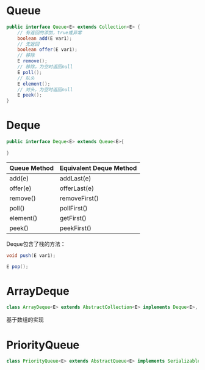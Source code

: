 # Queue

```java
public interface Queue<E> extends Collection<E> {
    // 有返回的添加，true或异常
    boolean add(E var1);
	// 无返回
    boolean offer(E var1);
	// 移除
    E remove();
	// 移除，为空时返回null
    E poll();
	// 队头
    E element();
	// 对头，为空时返回null
    E peek();
}
```

# Deque

```java
public interface Deque<E> extends Queue<E>{
    
}
```

|Queue Method |	Equivalent Deque Method|
| ---- | ---- |
|add(e) | addLast(e)|
|offer(e) |	offerLast(e)|
|remove() |	removeFirst()|
|poll() | pollFirst()|
|element() | getFirst()|
|peek() | peekFirst()|

Deque包含了栈的方法：

```java
void push(E var1);

E pop();
```

# ArrayDeque

```java
class ArrayDeque<E> extends AbstractCollection<E> implements Deque<E>, Cloneable, Serializable
```

基于数组的实现

# PriorityQueue

```java
class PriorityQueue<E> extends AbstractQueue<E> implements Serializable
```